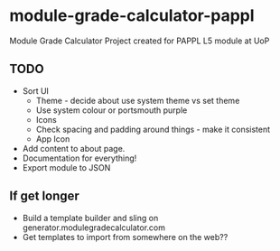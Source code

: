 # module-grade-calculator-pappl
Module Grade Calculator Project created for PAPPL L5 module at UoP

## TODO
* Sort UI
  * Theme - decide about use system theme vs set theme
  * Use system colour or portsmouth purple
  * Icons
  * Check spacing and padding around things - make it consistent
  * App Icon
* Add content to about page.
* Documentation for everything!
* Export module to JSON

## If get longer
* Build a template builder and sling on generator.modulegradecalculator.com
* Get templates to import from somewhere on the web??